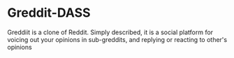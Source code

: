 # Greddit-DASS
Greddiit is a clone of Reddit. Simply described, it is a social platform for voicing out your opinions in sub-greddits, and replying or reacting to other's opinions
